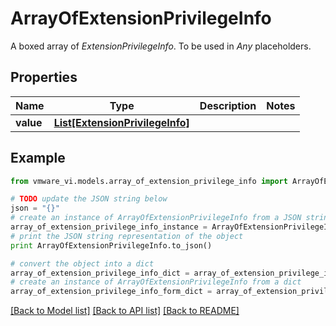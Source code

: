 # ArrayOfExtensionPrivilegeInfo

A boxed array of *ExtensionPrivilegeInfo*. To be used in *Any* placeholders. 

## Properties
Name | Type | Description | Notes
------------ | ------------- | ------------- | -------------
**value** | [**List[ExtensionPrivilegeInfo]**](ExtensionPrivilegeInfo.md) |  | 

## Example

```python
from vmware_vi.models.array_of_extension_privilege_info import ArrayOfExtensionPrivilegeInfo

# TODO update the JSON string below
json = "{}"
# create an instance of ArrayOfExtensionPrivilegeInfo from a JSON string
array_of_extension_privilege_info_instance = ArrayOfExtensionPrivilegeInfo.from_json(json)
# print the JSON string representation of the object
print ArrayOfExtensionPrivilegeInfo.to_json()

# convert the object into a dict
array_of_extension_privilege_info_dict = array_of_extension_privilege_info_instance.to_dict()
# create an instance of ArrayOfExtensionPrivilegeInfo from a dict
array_of_extension_privilege_info_form_dict = array_of_extension_privilege_info.from_dict(array_of_extension_privilege_info_dict)
```
[[Back to Model list]](../README.md#documentation-for-models) [[Back to API list]](../README.md#documentation-for-api-endpoints) [[Back to README]](../README.md)


